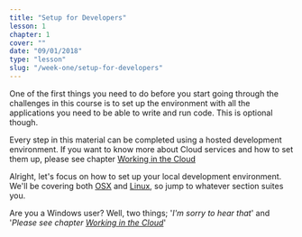 ```yaml
---
title: "Setup for Developers"
lesson: 1
chapter: 1
cover: ""
date: "09/01/2018"
type: "lesson"
slug: "/week-one/setup-for-developers"
---
```


One of the first things you need to do before you start going through the challenges in this course is to set up the environment with all the applications you need to be able to write and run code. This is optional though.

Every step in this material can be completed using a hosted development environment. If you want to know more about Cloud services and how to set them up, please see chapter [Working in the Cloud](/working_in_the_cloud.md)

Alright, let's focus on how to set up your local development environment. We'll be covering both [OSX](/mac_osx.md) and [Linux](/linux.md), so jump to whatever section suites you.

Are you a Windows user? Well, two things; '*I'm sorry to hear that*' and '*Please see chapter [Working in the Cloud](/working_in_the_cloud.md)*'
